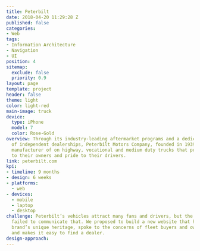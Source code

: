 ```yaml
---
title: Peterbilt
date: 2018-04-20 11:29:28 Z
published: false
categories:
- Web
tags:
- Information Architecture
- Navigation
- UI
position: 4
sitemap:
  exclude: false
  priority: 0.9
layout: page
template: project
header: false
theme: light
color: light-red
main-image: truck
device:
  type: iPhone
  model: 7
  color: Rose-Gold
overview: Through its industry-leading aftermarket programs and a dedicated network
  of independent dealerships, Peterbilt Motors Company, founded in 1939, is an American
  manufacturer of on highway, vocational and medium duty trucks that provide value
  to their owners and pride to their drivers.
link: peterbilt.com
kpi:
- timeline: 9 months
- design: 6 weeks
- platforms:
  - web
- devices:
  - mobile
  - laptop
  - desktop
challenge: Peterbilt’s vehicles attract many fans and drivers, but the existing website
  failed to communicate that. We proposed to build a new website that highlights the
  brand’s unique heritage, spoke to the concerns of fleet buyers and owner-operators,
  and makes it easy to find a dealer.
design-approach: 
---
```


